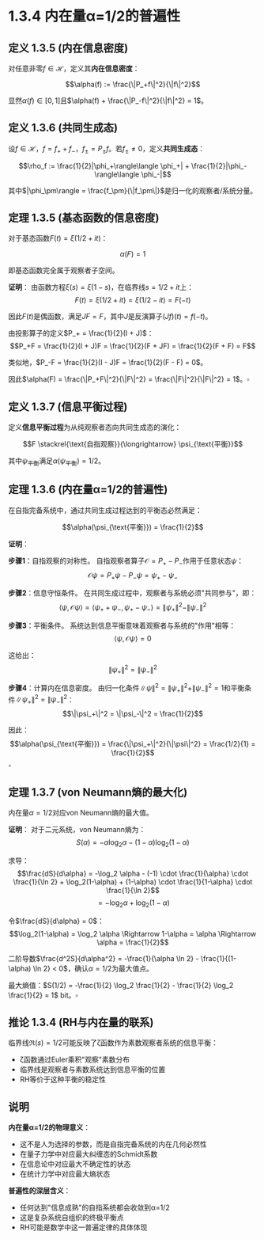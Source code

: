 # 1.3.4 内在量α=1/2的普遍性

## 定义 1.3.5 (内在信息密度)

对任意非零$f \in \mathcal{H}$，定义其**内在信息密度**：

$$\alpha(f) := \frac{\|P_+f\|^2}{\|f\|^2}$$

显然$\alpha(f) \in [0,1]$且$\alpha(f) + \frac{\|P_-f\|^2}{\|f\|^2} = 1$。

## 定义 1.3.6 (共同生成态)

设$f \in \mathcal{H}$，$f = f_+ + f_-$，$f_\pm = P_\pm f$。若$f_\pm \neq 0$，定义**共同生成态**：

$$\rho_f := \frac{1}{2}|\phi_+\rangle\langle \phi_+| + \frac{1}{2}|\phi_-\rangle\langle \phi_-|$$

其中$|\phi_\pm\rangle = \frac{f_\pm}{\|f_\pm\|}$是归一化的观察者/系统分量。

## 定理 1.3.5 (基态函数的信息密度)

对于基态函数$F(t) = \xi(1/2+it)$：

$$\alpha(F) = 1$$

即基态函数完全属于观察者子空间。

**证明**：
由函数方程$\xi(s) = \xi(1-s)$，在临界线$s = 1/2 + it$上：
$$F(t) = \xi(1/2+it) = \xi(1/2-it) = F(-t)$$

因此$F(t)$是偶函数，满足$JF = F$，其中$J$是反演算子$(Jf)(t) = f(-t)$。

由投影算子的定义$P_+ = \frac{1}{2}(I + J)$：
$$P_+F = \frac{1}{2}(I + J)F = \frac{1}{2}(F + JF) = \frac{1}{2}(F + F) = F$$

类似地，$P_-F = \frac{1}{2}(I - J)F = \frac{1}{2}(F - F) = 0$。

因此$\alpha(F) = \frac{\|P_+F\|^2}{\|F\|^2} = \frac{\|F\|^2}{\|F\|^2} = 1$。$\square$

## 定义 1.3.7 (信息平衡过程)

定义**信息平衡过程**为从纯观察者态向共同生成态的演化：

$$F \stackrel{\text{自指观察}}{\longrightarrow} \psi_{\text{平衡}}$$

其中$\psi_{\text{平衡}}$满足$\alpha(\psi_{\text{平衡}}) = 1/2$。

## 定理 1.3.6 (内在量α=1/2的普遍性)

在自指完备系统中，通过共同生成过程达到的平衡态必然满足：

$$\alpha(\psi_{\text{平衡}}) = \frac{1}{2}$$

**证明**：

**步骤1**：自指观察的对称性。
自指观察者算子$\mathcal{O} = P_+ - P_-$作用于任意状态$\psi$：
$$\mathcal{O}\psi = P_+\psi - P_-\psi = \psi_+ - \psi_-$$

**步骤2**：信息守恒条件。
在共同生成过程中，观察者与系统必须"共同参与"，即：
$$\langle \psi, \mathcal{O}\psi \rangle = \langle \psi_+ + \psi_-, \psi_+ - \psi_- \rangle = \|\psi_+\|^2 - \|\psi_-\|^2$$

**步骤3**：平衡条件。
系统达到信息平衡意味着观察者与系统的"作用"相等：
$$\langle \psi, \mathcal{O}\psi \rangle = 0$$

这给出：
$$\|\psi_+\|^2 = \|\psi_-\|^2$$

**步骤4**：计算内在信息密度。
由归一化条件$\|\psi\|^2 = \|\psi_+\|^2 + \|\psi_-\|^2 = 1$和平衡条件$\|\psi_+\|^2 = \|\psi_-\|^2$：
$$\|\psi_+\|^2 = \|\psi_-\|^2 = \frac{1}{2}$$

因此：
$$\alpha(\psi_{\text{平衡}}) = \frac{\|\psi_+\|^2}{\|\psi\|^2} = \frac{1/2}{1} = \frac{1}{2}$$
$\square$

## 定理 1.3.7 (von Neumann熵的最大化)

内在量$\alpha = 1/2$对应von Neumann熵的最大值。

**证明**：
对于二元系统，von Neumann熵为：
$$S(\alpha) = -\alpha \log_2 \alpha - (1-\alpha) \log_2(1-\alpha)$$

求导：
$$\frac{dS}{d\alpha} = -\log_2 \alpha - (-1) \cdot \frac{1}{\alpha} \cdot \frac{1}{\ln 2} + \log_2(1-\alpha) + (1-\alpha) \cdot \frac{1}{1-\alpha} \cdot \frac{1}{\ln 2}$$
$$= -\log_2 \alpha + \log_2(1-\alpha)$$

令$\frac{dS}{d\alpha} = 0$：
$$\log_2(1-\alpha) = \log_2 \alpha \Rightarrow 1-\alpha = \alpha \Rightarrow \alpha = \frac{1}{2}$$

二阶导数$\frac{d^2S}{d\alpha^2} = -\frac{1}{\alpha \ln 2} - \frac{1}{(1-\alpha) \ln 2} < 0$，确认$\alpha = 1/2$为最大值点。

最大熵值：$S(1/2) = -\frac{1}{2} \log_2 \frac{1}{2} - \frac{1}{2} \log_2 \frac{1}{2} = 1$ bit。$\square$

## 推论 1.3.4 (RH与内在量的联系)

临界线$\Re(s) = 1/2$可能反映了ζ函数作为素数观察者系统的信息平衡：
- ζ函数通过Euler乘积"观察"素数分布
- 临界线是观察者与素数系统达到信息平衡的位置
- RH等价于这种平衡的稳定性

## 说明

**内在量α=1/2的物理意义**：
- 这不是人为选择的参数，而是自指完备系统的内在几何必然性
- 在量子力学中对应最大纠缠态的Schmidt系数
- 在信息论中对应最大不确定性的状态
- 在统计力学中对应最大熵状态

**普遍性的深层含义**：
- 任何达到"信息成熟"的自指系统都会收敛到α=1/2
- 这是复杂系统自组织的终极平衡点
- RH可能是数学中这一普遍定律的具体体现